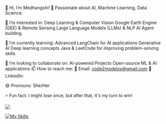 👋 Hi, I’m Medhangshi!
🚀 Passionate about AI, Machine Learning, Data Science.

👀 I’m interested in:
Deep Learning & Computer Vision
Google Earth Engine (GEE) & Remote Sensing
Large Language Models (LLMs) & NLP
AI Agent building.




🌱 I’m currently learning:
Advanced LangChain for AI applications
Generative AI
Deep learning concepts
Java & LeetCode for improving problem-solving skills





💞️ I’m looking to collaborate on:
AI-powered Projects
Open-source ML & AI applications
📫 How to reach me:
📧 Email: code2modelxx@gmail.com
💼 LinkedIn: 




😄 Pronouns:
She/Her






⚡ Fun fact:
I might lose once, but after that, it's my turn to win! 


<!---
MEDHANGSHI0708/MEDHANGSHI0708 is a ✨ special ✨ repository because its `README.md` (this file) appears on your GitHub profile.
You can click the Preview link to take a look at your changes.
--->

![](https://leetcard.jacoblin.cool/meduxx0708?ext=heatmap)







[![My Skills](https://skillicons.dev/icons?i=python,java,kotlin,r,tensorflow,sklearn,scala,pytorch,gcp,obsidian,matlab,vscode,arduino,flask&perline=3)](https://skillicons.dev)
